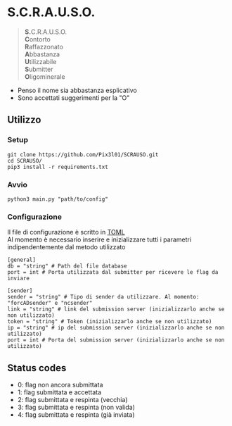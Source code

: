 # S.C.R.A.U.S.O.

><strong>S.</strong>C.R.A.U.S.O.<br>
**C**ontorto  
**R**affazzonato  
**A**bbastanza  
**U**tilizzabile  
**S**ubmitter  
**O**ligominerale  

- Penso il nome sia abbastanza esplicativo
- Sono accettati suggerimenti per la "O"

## Utilizzo

### Setup
```
git clone https://github.com/Pix3l01/SCRAUSO.git
cd SCRAUSO/
pip3 install -r requirements.txt
```

### Avvio
```
python3 main.py "path/to/config"
```

### Configurazione
Il file di configurazione è scritto in [TOML](https://toml.io/)<br>
Al momento è necessario inserire e inizializzare tutti i parametri indipendentemente dal metodo utilizzato
```
[general]
db = "string" # Path del file database
port = int # Porta utilizzata dal submitter per ricevere le flag da inviare

[sender]
sender = "string" # Tipo di sender da utilizzare. Al momento: "forcADsender" e "ncsender"
link = "string" # link del submission server (inizializzarlo anche se non utilizzato)
token = "string" # Token (inizializzarlo anche se non utilizzato)
ip = "string" # ip del submission server (inizializzarlo anche se non utilizzato)
port = int # Porta del submission server (inizializzarlo anche se non utilizzato)
```

## Status codes
- 0: flag non ancora submittata
- 1: flag submittata e accettata
- 2: flag submittata e respinta (vecchia)
- 3: flag submittata e respinta (non valida)
- 4: flag submittata e respinta (già inviata) 
